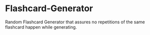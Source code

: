 # Flashcard-Generator
Random Flashcard Generator that assures no repetitions of the same flashcard happen while generating.

